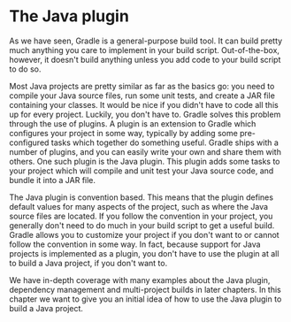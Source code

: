 # The Java plugin

As we have seen, Gradle is a general-purpose build tool. It can build pretty much anything you care to implement in your build script. Out-of-the-box, however, it doesn't build anything unless you add code to your build script to do so.

Most Java projects are pretty similar as far as the basics go: you need to compile your Java source files, run some unit tests, and create a JAR file containing your classes. It would be nice if you didn't have to code all this up for every project. Luckily, you don't have to. Gradle solves this problem through the use of plugins. A plugin is an extension to Gradle which configures your project in some way, typically by adding some pre-configured tasks which together do something useful. Gradle ships with a number of plugins, and you can easily write your own and share them with others. One such plugin is the Java plugin. This plugin adds some tasks to your project which will compile and unit test your Java source code, and bundle it into a JAR file.

The Java plugin is convention based. This means that the plugin defines default values for many aspects of the project, such as where the Java source files are located. If you follow the convention in your project, you generally don't need to do much in your build script to get a useful build. Gradle allows you to customize your project if you don't want to or cannot follow the convention in some way. In fact, because support for Java projects is implemented as a plugin, you don't have to use the plugin at all to build a Java project, if you don't want to.

We have in-depth coverage with many examples about the Java plugin, dependency management and multi-project builds in later chapters. In this chapter we want to give you an initial idea of how to use the Java plugin to build a Java project.


